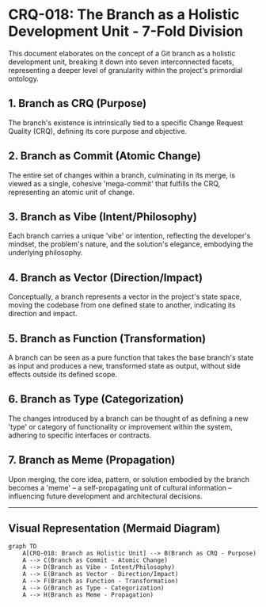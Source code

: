 # CRQ-018: The Branch as a Holistic Development Unit - 7-Fold Division

This document elaborates on the concept of a Git branch as a holistic development unit, breaking it down into seven interconnected facets, representing a deeper level of granularity within the project's primordial ontology.

## 1. Branch as CRQ (Purpose)
The branch's existence is intrinsically tied to a specific Change Request Quality (CRQ), defining its core purpose and objective.

## 2. Branch as Commit (Atomic Change)
The entire set of changes within a branch, culminating in its merge, is viewed as a single, cohesive 'mega-commit' that fulfills the CRQ, representing an atomic unit of change.

## 3. Branch as Vibe (Intent/Philosophy)
Each branch carries a unique 'vibe' or intention, reflecting the developer's mindset, the problem's nature, and the solution's elegance, embodying the underlying philosophy.

## 4. Branch as Vector (Direction/Impact)
Conceptually, a branch represents a vector in the project's state space, moving the codebase from one defined state to another, indicating its direction and impact.

## 5. Branch as Function (Transformation)
A branch can be seen as a pure function that takes the base branch's state as input and produces a new, transformed state as output, without side effects outside its defined scope.

## 6. Branch as Type (Categorization)
The changes introduced by a branch can be thought of as defining a new 'type' or category of functionality or improvement within the system, adhering to specific interfaces or contracts.

## 7. Branch as Meme (Propagation)
Upon merging, the core idea, pattern, or solution embodied by the branch becomes a 'meme' – a self-propagating unit of cultural information – influencing future development and architectural decisions.

---

## Visual Representation (Mermaid Diagram)

```mermaid
graph TD
    A[CRQ-018: Branch as Holistic Unit] --> B(Branch as CRQ - Purpose)
    A --> C(Branch as Commit - Atomic Change)
    A --> D(Branch as Vibe - Intent/Philosophy)
    A --> E(Branch as Vector - Direction/Impact)
    A --> F(Branch as Function - Transformation)
    A --> G(Branch as Type - Categorization)
    A --> H(Branch as Meme - Propagation)
```
